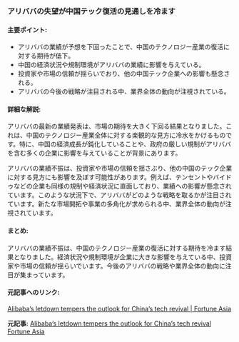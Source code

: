 ### アリババの失望が中国テック復活の見通しを冷ます

#### 主要ポイント:
- アリババの業績が予想を下回ったことで、中国のテクノロジー産業の復活に対する期待が低下。
- 中国の経済状況や規制環境がアリババの業績に影響を与えている。
- 投資家や市場の信頼が揺らいでおり、他の中国テック企業への影響も懸念される。
- アリババの今後の戦略が注目される中、業界全体の動向が注視されている。

#### 詳細な解説:
アリババの最新の業績発表は、市場の期待を大きく下回る結果となりました。これは、中国のテクノロジー産業全体に対する楽観的な見方に冷水をかけるものです。特に、中国の経済成長が鈍化していることや、政府の厳しい規制がアリババを含む多くの企業に影響を与えていることが背景にあります。

アリババの業績不振は、投資家や市場の信頼を揺さぶり、他の中国のテック企業に対する見方にも影響を及ぼす可能性があります。例えば、テンセントやバイドゥなどの企業も同様の規制や経済状況に直面しており、業績への影響が懸念されています。このような状況下で、アリババがどのような戦略を取るかが注目されています。新たな市場開拓や事業の多角化が求められる中、業界全体の動向が注視されています。

#### まとめ:
アリババの業績不振は、中国のテクノロジー産業の復活に対する期待を冷ます結果となりました。経済状況や規制環境が企業に大きな影響を与えている中、投資家や市場の信頼が揺らいでいます。今後のアリババの戦略や業界全体の動向に注目が集まっています。

#### 元記事へのリンク:
[Alibaba’s letdown tempers the outlook for China’s tech revival | Fortune Asia](https://fortune.com/asia/2023/08/10/alibaba-disappoints-china-tech-revival-outlook/)

**元記事:** [Alibaba’s letdown tempers the outlook for China’s tech revival Fortune Asia](https://fortune.com/asia/2025/05/16/alibaba-earnings-tempers-outlook-china-tech-ai/)